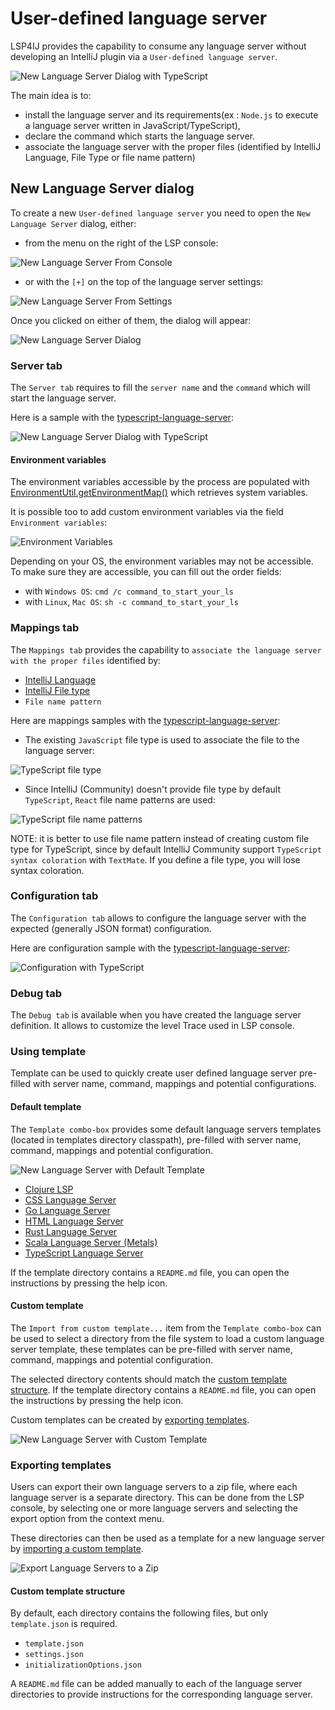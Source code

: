 # User-defined language server

LSP4IJ provides the capability to consume any language server without developing
an IntelliJ plugin via a `User-defined language server`.

![New Language Server Dialog with TypeScript](./images/user-defined-ls/TypeScriptServerDialog.png)

The main idea is to: 

 * install the language server and its requirements(ex : `Node.js` to 
execute a language server written in JavaScript/TypeScript), 
 * declare the command which starts the language server.
 * associate the language server with the proper files (identified by IntelliJ Language, File Type or file name pattern)

## New Language Server dialog

To create a new `User-defined language server` you need to open the `New Language Server` dialog, either:

 * from the menu on the right of the LSP console:

![New Language Server From Console](./images/user-defined-ls/NewLanguageServerFromConsole.png)

* or with the `[+]` on the top of the language server settings:

![New Language Server From Settings](./images/user-defined-ls/NewLanguageServerFromSettings.png)

Once you clicked on either of them, the dialog will appear:

![New Language Server Dialog](./images/user-defined-ls/NewLanguageServerDialogEmpty.png)

### Server tab

The `Server tab` requires to fill the `server name` and the `command` which will start the language server.

Here is a sample with the [typescript-language-server](https://github.com/typescript-language-server/typescript-language-server):

![New Language Server Dialog with TypeScript](./images/user-defined-ls/TypeScriptServerDialog.png)

#### Environment variables

The environment variables accessible by the process are populated with 
[EnvironmentUtil.getEnvironmentMap()](https://github.com/JetBrains/intellij-community/blob/3a527a2c9b56209c09852ba7bc89d80bc31e1c04/platform/util/src/com/intellij/util/EnvironmentUtil.java#L85) 
which retrieves system variables.

It is possible too to add custom environment variables via the field `Environment variables`:

![Environment Variables](./images/user-defined-ls/EnvironmentVariables.png)

Depending on your OS, the environment variables may not be accessible. To make sure they are accessible, you can fill out the order fields:

* with `Windows OS`: `cmd /c command_to_start_your_ls`
* with `Linux`, `Mac OS`: `sh -c command_to_start_your_ls`

### Mappings tab

The `Mappings tab` provides the capability to `associate the language server with the proper files` identified by: 

 * [IntelliJ  Language](https://plugins.jetbrains.com/docs/intellij/custom-language-support.html) 
 * [IntelliJ File type](https://www.jetbrains.com/help/idea/creating-and-registering-file-types.html) 
 * `File name pattern`

Here are mappings samples with the [typescript-language-server](https://github.com/typescript-language-server/typescript-language-server):

 * The existing `JavaScript` file type is used to associate the file to the language server: 

![TypeScript file type](./images/user-defined-ls/TypeScriptServerDialog_FileType.png)

* Since IntelliJ (Community) doesn't provide file type by default `TypeScript`, `React` file name patterns are used:

![TypeScript file name patterns](./images/user-defined-ls/TypeScriptServerDialog_FileNamePatterns.png)

NOTE: it is better to use file name pattern instead of creating custom file type for TypeScript, since by default 
IntelliJ Community support `TypeScript syntax coloration` with `TextMate`. If you define a file type, you will
lose syntax coloration.

### Configuration tab

The `Configuration tab` allows to configure the language server with the expected (generally JSON format) configuration. 

Here are configuration sample with the [typescript-language-server](https://github.com/typescript-language-server/typescript-language-server):

![Configuration with TypeScript](./images/user-defined-ls/TypeScriptServerDialog_Configuration.png)

### Debug tab

The `Debug tab` is available when you have created the language server definition. It allows to customize the 
level Trace used in LSP console.

### Using template
Template can be used to quickly create user defined language server pre-filled 
with server name, command, mappings and potential configurations.

#### Default template
The `Template combo-box` provides some default language servers templates (located in templates directory classpath), 
pre-filled with server name, command, mappings and potential configuration.

![New Language Server with Default Template](./images/user-defined-ls/NewLanguageServerWithDefaultTemplate.png)

* [Clojure LSP](./user-defined-ls/clojure-lsp.md)
* [CSS Language Server](./user-defined-ls/vscode-css-language-server.md)
* [Go Language Server](./user-defined-ls/gopls.md)
* [HTML Language Server](./user-defined-ls/vscode-html-language-server.md)
* [Rust Language Server](./user-defined-ls/rust-analyzer.md) 
* [Scala Language Server (Metals)](./user-defined-ls/metals.md)
* [TypeScript Language Server](./user-defined-ls/typescript-language-server.md)

If the template directory contains a `README.md` file, you can open the instructions by pressing the help icon.

#### Custom template

The `Import from custom template...` item from the `Template combo-box` can be used to select a directory from 
the file system to load a custom language server template, 
these templates can be pre-filled with server name, command, mappings and potential configuration.

The selected directory contents should match the [custom template structure](#custom-template-structure).
If the template directory contains a `README.md` file, you can open the instructions by pressing the help icon.

Custom templates can be created by [exporting templates](#exporting-templates).

![New Language Server with Custom Template](./images/user-defined-ls/NewLanguageServerWithCustomTemplate.png)

### Exporting templates

Users can export their own language servers to a zip file, where each language server is a separate directory. 
This can be done from the LSP console, by selecting one or more language servers and selecting the export option from the context menu.

These directories can then be used as a template for a new language server by [importing a custom template](#custom-template).

![Export Language Servers to a Zip](./images/user-defined-ls/ExportUserDefinedLanguageServer.png)

#### Custom template structure
By default, each directory contains the following files, but only `template.json` is required.
- `template.json`
- `settings.json`
- `initializationOptions.json`

A `README.md` file can be added manually to each of the language server directories to provide instructions 
for the corresponding language server.
